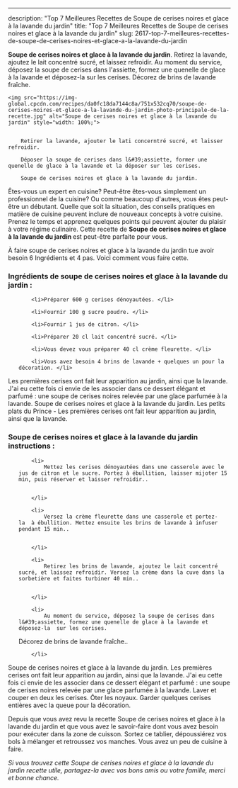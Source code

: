 ---
description: "Top 7 Meilleures Recettes de Soupe de cerises noires et glace à la lavande du jardin"
title: "Top 7 Meilleures Recettes de Soupe de cerises noires et glace à la lavande du jardin"
slug: 2617-top-7-meilleures-recettes-de-soupe-de-cerises-noires-et-glace-a-la-lavande-du-jardin

<p>
	<strong>Soupe de cerises noires et glace à la lavande du jardin</strong>. 
	Retirez la lavande, ajoutez le lait concentré sucré, et laissez refroidir. Au moment du service, déposez la soupe de cerises dans l&#39;assiette, formez une quenelle de glace à la lavande et déposez-la sur les cerises. Décorez de brins de lavande fraîche.
</p>
<p>
	
	<img src="https://img-global.cpcdn.com/recipes/da0fc18da7144c8a/751x532cq70/soupe-de-cerises-noires-et-glace-a-la-lavande-du-jardin-photo-principale-de-la-recette.jpg" alt="Soupe de cerises noires et glace à la lavande du jardin" style="width: 100%;">
	
	
		Retirer la lavande, ajouter le lati concerntré sucré, et laisser refroidir.
	
		Déposer la soupe de cerises dans l&#39;assiette, former une quenelle de glace à la lavande et la déposer sur les cerises.
	
		Soupe de cerises noires et glace à la lavande du jardin.
	
</p>

Êtes-vous un expert en cuisine? Peut-être êtes-vous simplement un professionnel de la cuisine? Ou comme beaucoup d'autres, vous êtes peut-être un débutant. Quelle que soit la situation, des conseils pratiques en matière de cuisine peuvent inclure de nouveaux concepts à votre cuisine. Prenez le temps et apprenez quelques points qui peuvent ajouter du plaisir à votre régime culinaire. Cette recette de <strong> Soupe de cerises noires et glace à la lavande du jardin </strong> est peut-être parfaite pour vous.

<!--inarticleads1-->

À faire soupe de cerises noires et glace à la lavande du jardin tue avoir besoin 6 Ingrédients et 4 pas. Voici comment vous faire cette.

<h3>Ingrédients de soupe de cerises noires et glace à la lavande du jardin :</h3>

<ol>
	
		<li>Préparer 600 g cerises dénoyautées. </li>
	
		<li>Fournir 100 g sucre poudre. </li>
	
		<li>Fournir 1 jus de citron. </li>
	
		<li>Préparer 20 cl lait concentré sucré. </li>
	
		<li>Vous devez vous préparer 40 cl crème fleurette. </li>
	
		<li>Vous avez besoin 4 brins de lavande + quelques un pour la décoration. </li>
	
</ol>

Les premières cerises ont fait leur apparition au jardin, ainsi que la lavande. J&#39;ai eu cette fois ci envie de les associer dans ce dessert élégant et parfumé : une soupe de cerises noires relevée par une glace parfumée à la lavande. Soupe de cerises noires et glace à la lavande du jardin. Les petits plats du Prince - Les premières cerises ont fait leur apparition au jardin, ainsi que la lavande. 

<!--inarticleads2-->

<h3>Soupe de cerises noires et glace à la lavande du jardin instructions :</h3>

<ol>
	
		<li>
			Mettez les cerises dénoyautées dans une casserole avec le jus de citron et le sucre. Portez à ébullition, laisser mijoter 15 min, puis réserver et laisser refroidir..
			
			
		</li>
	
		<li>
			Versez la crème fleurette dans une casserole et portez-la  à ébullition. Mettez ensuite les brins de lavande à infuser pendant 15 min..
			
			
		</li>
	
		<li>
			Retirez les brins de lavande, ajoutez le lait concentré sucré, et laissez refroidir. Versez la crème dans la cuve dans la sorbetière et faites turbiner 40 min..
			
			
		</li>
	
		<li>
			Au moment du service, déposez la soupe de cerises dans l&#39;assiette, formez une quenelle de glace à la lavande et déposez-la  sur les cerises.
Décorez de brins de lavande fraîche..
			
			
		</li>
	
</ol>

Soupe de cerises noires et glace à la lavande du jardin. Les premières cerises ont fait leur apparition au jardin, ainsi que la lavande. J&#39;ai eu cette fois ci envie de les associer dans ce dessert élégant et parfumé : une soupe de cerises noires relevée par une glace parfumée à la lavande. Laver et couper en deux les cerises. Ôter les noyaux. Garder quelques cerises entières avec la queue pour la décoration. 

<!--inarticleads1-->

<p>
Depuis que vous avez revu la recette Soupe de cerises noires et glace à la lavande du jardin et que vous avez le savoir-faire dont vous avez besoin pour exécuter dans la zone de cuisson. Sortez ce tablier, dépoussiérez vos bols à mélanger et retroussez vos manches. Vous avez un peu de cuisine à faire.
</p>

<p>
<i>Si vous trouvez cette Soupe de cerises noires et glace à la lavande du jardin recette utile, partagez-la avec vos bons amis ou votre famille, merci et bonne chance.</i>
</p>
